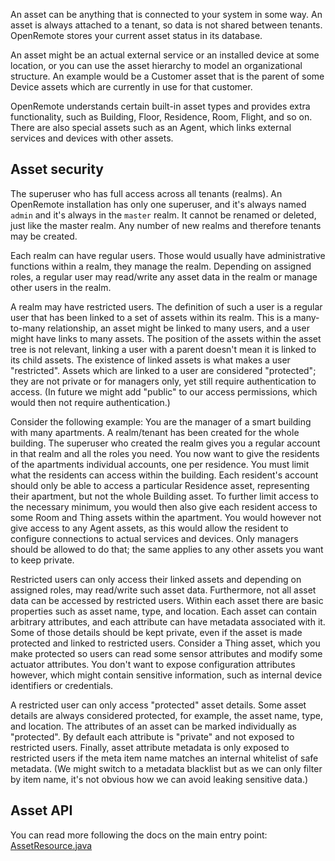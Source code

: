 An asset can be anything that is connected to your system in some way. An asset is always attached to a tenant, so data is not shared between tenants. OpenRemote stores your current asset status in its database.

An asset might be an actual external service or an installed device at some location, or you can use the asset hierarchy to model an organizational structure. An example would be a Customer asset that is the parent of some Device assets which are currently in use for that customer.

OpenRemote understands certain built-in asset types and provides extra functionality, such as Building, Floor, Residence, Room, Flight, and so on. There are also special assets such as an Agent, which links external services and devices with other assets.

## Asset security

The superuser who has full access across all tenants (realms). An OpenRemote installation has only one superuser, and it's always named `admin` and it's always in the `master` realm. It cannot be renamed or deleted, just like the master realm. Any number of new realms and therefore tenants may be created.

Each realm can have regular users. Those would usually have administrative functions within a realm, they manage the realm. Depending on assigned roles, a regular user may read/write any asset data in the realm or manage other users in the realm.

A realm may have restricted users. The definition of such a user is a regular user that has been linked to a set of assets within its realm. This is a many-to-many relationship, an asset might be linked to many users, and a user might have links to many assets. The position of the assets within the asset tree is not relevant, linking a user with a parent doesn't mean it is linked to its child assets. The existence of linked assets is what makes a user "restricted". Assets which are linked to a user are considered "protected"; they are not private or for managers only, yet still require authentication to access. (In future we might add "public" to our access permissions, which would then not require authentication.)

Consider the following example: You are the manager of a smart building with many apartments. A realm/tenant has been created for the whole building. The superuser who created the realm gives you a regular account in that realm and all the roles you need. You now want to give the residents of the apartments individual accounts, one per residence. You must limit what the residents can access within the building. Each resident's account should only be able to access a particular Residence asset, representing their apartment, but not the whole Building asset. To further limit access to the necessary minimum, you would then also give each resident access to some Room and Thing assets within the apartment. You would however not give access to any Agent assets, as this would allow the resident to configure connections to actual services and devices. Only managers should be allowed to do that; the same applies to any other assets you want to keep private.

Restricted users can only access their linked assets and depending on assigned roles, may read/write such asset data. Furthermore, not all asset data can be accessed by restricted users. Within each asset there are basic properties such as asset name, type, and location. Each asset can contain arbitrary attributes, and each attribute can have metadata associated with it. Some of those details should be kept private, even if the asset is made protected and linked to restricted users. Consider a Thing asset, which you make protected so users can read some sensor attributes and modify some actuator attributes. You don't want to expose configuration attributes however, which might contain sensitive information, such as internal device identifiers or credentials.

A restricted user can only access "protected" asset details. Some asset details are always considered protected, for example, the asset name, type, and location. The attributes of an asset can be marked individually as "protected". By default each attribute is "private" and not exposed to restricted users. Finally, asset attribute metadata is only exposed to restricted users if the meta item name matches an internal whitelist of safe metadata. (We might switch to a metadata blacklist but as we can only filter by item name, it's not obvious how we can avoid leaking sensitive data.)

## Asset API

You can read more following the docs on the main entry point: [AssetResource.java](https://github.com/openremote/openremote/blob/master/manager/shared/src/main/java/org/openremote/manager/shared/asset/AssetResource.java)
